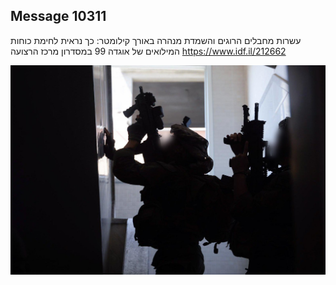 ## Message 10311

עשרות מחבלים הרוגים והשמדת מנהרה באורך קילומטר:
כך נראית לחימת כוחות המילואים של אוגדה 99 במסדרון מרכז הרצועה
https://www.idf.il/212662

![Photo](./10311/10311_photo.jpg)
